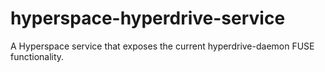 # hyperspace-hyperdrive-service
A Hyperspace service that exposes the current hyperdrive-daemon FUSE functionality.
